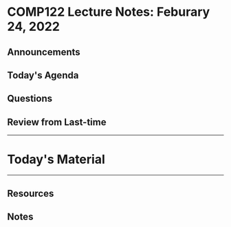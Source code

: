# COMP122 Lecture Notes: Feburary 24, 2022

## Announcements

## Today's Agenda
## Questions
## Review from Last-time

---
# Today's Material


---
## Resources
## Notes